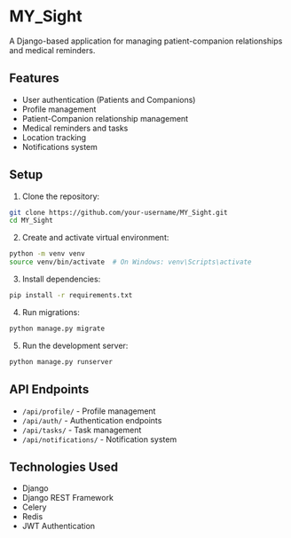 # MY_Sight

A Django-based application for managing patient-companion relationships and medical reminders.

## Features

- User authentication (Patients and Companions)
- Profile management
- Patient-Companion relationship management
- Medical reminders and tasks
- Location tracking
- Notifications system

## Setup

1. Clone the repository:
```bash
git clone https://github.com/your-username/MY_Sight.git
cd MY_Sight
```

2. Create and activate virtual environment:
```bash
python -m venv venv
source venv/bin/activate  # On Windows: venv\Scripts\activate
```

3. Install dependencies:
```bash
pip install -r requirements.txt
```

4. Run migrations:
```bash
python manage.py migrate
```

5. Run the development server:
```bash
python manage.py runserver
```

## API Endpoints

- `/api/profile/` - Profile management
- `/api/auth/` - Authentication endpoints
- `/api/tasks/` - Task management
- `/api/notifications/` - Notification system

## Technologies Used

- Django
- Django REST Framework
- Celery
- Redis
- JWT Authentication 